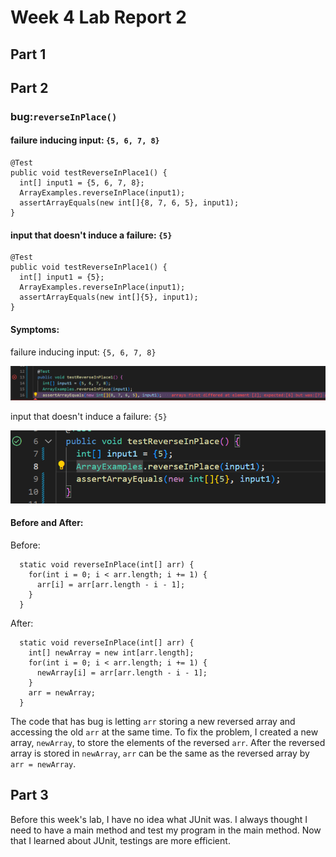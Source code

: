 # Week 4 Lab Report 2
## Part 1
## Part 2
### bug:`reverseInPlace()`

#### failure inducing input: `{5, 6, 7, 8}`
```
@Test 
public void testReverseInPlace1() {
  int[] input1 = {5, 6, 7, 8};
  ArrayExamples.reverseInPlace(input1);
  assertArrayEquals(new int[]{8, 7, 6, 5}, input1);
}
```
#### input that doesn't induce a failure: `{5}`
```
@Test 
public void testReverseInPlace1() {
  int[] input1 = {5};
  ArrayExamples.reverseInPlace(input1);
  assertArrayEquals(new int[]{5}, input1);
}
 ```

#### Symptoms:

failure inducing input: `{5, 6, 7, 8}`

![image](lab2_JUnit_failure.png)

input that doesn't induce a failure: `{5}`

![image](lab2_JUnit_non_failure.png)

#### Before and After:
Before:
```
  static void reverseInPlace(int[] arr) {
    for(int i = 0; i < arr.length; i += 1) {
      arr[i] = arr[arr.length - i - 1];
    }
  }
```
After:
```
  static void reverseInPlace(int[] arr) {
    int[] newArray = new int[arr.length]; 
    for(int i = 0; i < arr.length; i += 1) {
      newArray[i] = arr[arr.length - i - 1];
    }
    arr = newArray;
  }
  ```
The code that has bug is letting `arr` storing a new reversed array and accessing the old `arr` at the same time. To fix the problem, I created a new array, `newArray`, to store the elements of the reversed `arr`. After the reversed array is stored in `newArray`, `arr` can be the same as the reversed array by `arr = newArray`.
 
## Part 3
Before this week's lab, I have no idea what JUnit was. I always thought I need to have a main method and test my program in the main method. Now that I learned about JUnit, testings are more efficient.
